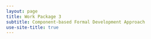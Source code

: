 ```yaml
---
layout: page
title: Work Package 3
subtitle: Component-based Formal Development Approach
use-site-title: true
---
```



